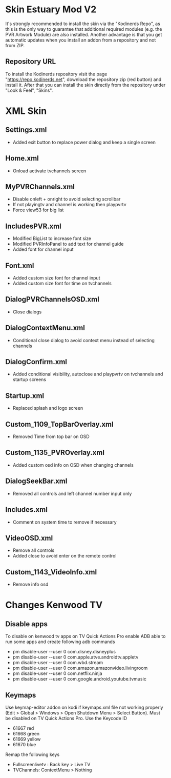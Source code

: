# Skin Estuary Mod V2
It's strongly recommended to install the skin via the "Kodinerds Repo", as this is the only way to guarantee that additional required modules (e.g. the PVR Artwork Module) are also installed. Another advantage is that you get automatic updates when 
you install an addon from a repository and not from ZIP.

## Repository URL
To install the Kodinerds repository visit the page "https://repo.kodinerds.net", download the repository zip (red button) and install it. After that you can install the skin directly from the repository under "Look & Feel", "Skins".




# XML Skin

## Settings.xml
- Added exit button to replace power dialog and keep a single screen

## Home.xml
- Onload activate tvchannels screen

## MyPVRChannels.xml
- Disable onleft + onright to avoid selecting scrollbar
- If not playingtv and channel is working then playpvrtv
- Force view53 for big list

## IncludesPVR.xml
- Modified BigList to increase font size
- Modified PVRInfoPanel to add text for channel guide
- Added font for channel input

## Font.xml
- Added custom size font for channel input
- Added custom size font for time on tvchannels

## DialogPVRChannelsOSD.xml
- Close dialogs

## DialogContextMenu.xml
- Conditional close dialog to avoid context menu instead of selecting channels

## DialogConfirm.xml
- Added conditional visibility, autoclose and playpvrtv on tvchannels and startup screens

## Startup.xml
- Replaced splash and logo screen

## Custom_1109_TopBarOverlay.xml
- Removed Time from top bar on OSD

## Custom_1135_PVROverlay.xml
- Added custom osd info on OSD when changing channels

## DialogSeekBar.xml
- Removed all controls and left channel number input only

## Includes.xml
- Comment on system time to remove if necessary

## VideoOSD.xml
- Remove all controls
- Added close to avoid enter on the remote control

## Custom_1143_VideoInfo.xml
- Remove info osd 




# Changes Kenwood TV

## Disable apps
To disable on kenwood tv apps on TV Quick Actions Pro enable ADB able to run some apps and create following adb commands

- pm disable-user --user 0 com.disney.disneyplus
- pm disable-user --user 0 com.apple.atve.androidtv.appletv
- pm disable-user --user 0 com.wbd.stream
- pm disable-user --user 0 com.amazon.amazonvideo.livingroom
- pm disable-user --user 0 com.netflix.ninja
- pm disable-user --user 0 com.google.android.youtube.tvmusic

## Keymaps 
Use keymap-editor addon on kodi if keymaps.xml file not working properly (Edit > Global > Windows > Open Shutdown Menu > Select Button). Must be disabled on TV Quick Actions Pro. Use the Keycode ID
- 61667 red
- 61668 green
- 61669 yellow
- 61670 blue

Remap the following keys
- Fullscreenlivetv : Back key > Live TV
- TVChannels: ContextMenu > Nothing